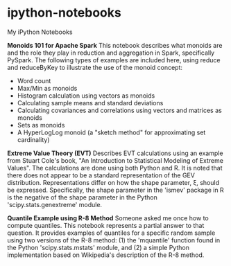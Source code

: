 # ipython-notebooks
My iPython Notebooks

<b>Monoids 101 for Apache Spark</b>
This notebook describes what monoids are and the role they play in reduction and aggregation in Spark, specifically PySpark.  The following types of examples are included here, using reduce and reduceByKey to illustrate the use of the monoid concept:
* Word count
* Max/Min as monoids
* Histogram calculation using vectors as monoids
* Calculating sample means and standard deviations
* Calculating covariances and correlations using vectors and matrices as monoids
* Sets as monoids
* A HyperLogLog monoid (a "sketch method" for approximating set cardinality)

<b>Extreme Value Theory (EVT)</b>
Describes EVT calculations using an example from Stuart Cole's book, "An Introduction to Statistical Modeling of Extreme Values".  The calculations are done using both Python and R.  It is noted that there does not appear to be a standard representation of the GEV distribution. Representations differ on how the shape parameter, ξ, should be expressed. Specifically, the shape parameter in the 'ismev' package in R is the negative of the shape parameter in the Python 'scipy.stats.genextreme' module.

<b>Quantile Example using R-8 Method</b>
Someone asked me once how to compute quantiles. This notebook represents a partial answer to that question.  It provides examples of quantiles for a specific random sample using two versions of the R-8 method: (1) the 'mquantile' function found in the Python 'scipy.stats.mstats' module, and (2) a simple Python implementation based on Wikipedia's description of the R-8 method.

